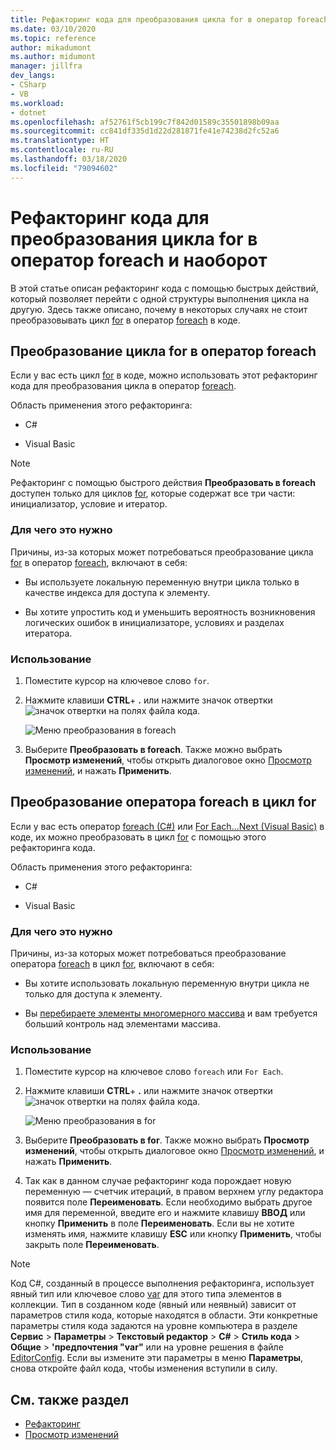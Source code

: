 ```yaml
---
title: Рефакторинг кода для преобразования цикла for в оператор foreach
ms.date: 03/10/2020
ms.topic: reference
author: mikadumont
ms.author: midumont
manager: jillfra
dev_langs:
- CSharp
- VB
ms.workload:
- dotnet
ms.openlocfilehash: af52761f5cb199c7f842d01589c35501898b09aa
ms.sourcegitcommit: cc841df335d1d22d281871fe41e74238d2fc52a6
ms.translationtype: HT
ms.contentlocale: ru-RU
ms.lasthandoff: 03/18/2020
ms.locfileid: "79094602"
---
```

# <a name="refactoring-to-convert-between-a-for-loop-and-a-foreach-statement"></a>Рефакторинг кода для преобразования цикла for в оператор foreach и наоборот

В этой статье описан рефакторинг кода с помощью быстрых действий, который позволяет перейти с одной структуры выполнения цикла на другую. Здесь также описано, почему в некоторых случаях не стоит преобразовывать цикл [for](/dotnet/csharp/language-reference/keywords/for) в оператор [foreach](/dotnet/csharp/language-reference/keywords/foreach-in) в коде.

## <a name="convert-a-for-loop-to-a-foreach-statement"></a>Преобразование цикла for в оператор foreach

Если у вас есть цикл [for](/dotnet/csharp/language-reference/keywords/for) в коде, можно использовать этот рефакторинг кода для преобразования цикла в оператор [foreach](/dotnet/csharp/language-reference/keywords/foreach-in).

Область применения этого рефакторинга:

- C#

- Visual Basic

> [!NOTE]
> Рефакторинг с помощью быстрого действия **Преобразовать в foreach** доступен только для циклов [for](/dotnet/csharp/language-reference/keywords/for), которые содержат все три части: инициализатор, условие и итератор.

### <a name="why-convert"></a>Для чего это нужно

Причины, из-за которых может потребоваться преобразование цикла [for](/dotnet/csharp/language-reference/keywords/for) в оператор [foreach](/dotnet/csharp/language-reference/keywords/foreach-in), включают в себя:

- Вы используете локальную переменную внутри цикла только в качестве индекса для доступа к элементу.

- Вы хотите упростить код и уменьшить вероятность возникновения логических ошибок в инициализаторе, условиях и разделах итератора.

### <a name="how-to-use-it"></a>Использование

1. Поместите курсор на ключевое слово `for`.

1. Нажмите клавиши **CTRL**+ **.** или нажмите значок отвертки ![значок отвертки](../media/screwdriver-icon.png) на полях файла кода.

   ![Меню преобразования в foreach](media/convert-to-foreach.png)

1. Выберите **Преобразовать в foreach**. Также можно выбрать **Просмотр изменений**, чтобы открыть диалоговое окно [Просмотр изменений](../../ide/preview-changes.md), и нажать **Применить**.

## <a name="convert-a-foreach-statement-to-a-for-loop"></a>Преобразование оператора foreach в цикл for

Если у вас есть оператор [foreach (C#)](/dotnet/csharp/language-reference/keywords/foreach-in) или [For Each...Next (Visual Basic)](/dotnet/visual-basic/language-reference/statements/for-each-next-statement) в коде, их можно преобразовать в цикл [for](/dotnet/csharp/language-reference/keywords/for) с помощью этого рефакторинга кода.

Область применения этого рефакторинга:

- C#

- Visual Basic

### <a name="why-convert"></a>Для чего это нужно

Причины, из-за которых может потребоваться преобразование оператора [foreach](/dotnet/csharp/language-reference/keywords/for) в цикл [for](/dotnet/csharp/language-reference/keywords/foreach-in), включают в себя:

- Вы хотите использовать локальную переменную внутри цикла не только для доступа к элементу.

- Вы [перебираете элементы многомерного массива](/dotnet/csharp/programming-guide/arrays/using-foreach-with-arrays) и вам требуется больший контроль над элементами массива.

### <a name="how-to-use-it"></a>Использование

1. Поместите курсор на ключевое слово `foreach` или `For Each`.

1. Нажмите клавиши **CTRL**+ **.** или нажмите значок отвертки ![значок отвертки](../media/screwdriver-icon.png) на полях файла кода.

   ![Меню преобразования в for](media/convert-to-for.png)

1. Выберите **Преобразовать в for**. Также можно выбрать **Просмотр изменений**, чтобы открыть диалоговое окно [Просмотр изменений](../../ide/preview-changes.md), и нажать **Применить**.

1. Так как в данном случае рефакторинг кода порождает новую переменную — счетчик итераций, в правом верхнем углу редактора появится поле **Переименовать**. Если необходимо выбрать другое имя для переменной, введите его и нажмите клавишу **ВВОД** или кнопку **Применить** в поле **Переименовать**. Если вы не хотите изменять имя, нажмите клавишу **ESC** или кнопку **Применить**, чтобы закрыть поле **Переименовать**.

> [!NOTE]
> Код C#, созданный в процессе выполнения рефакторинга, использует явный тип или ключевое слово [var](/dotnet/csharp/language-reference/keywords/var) для этого типа элементов в коллекции. Тип в созданном коде (явный или неявный) зависит от параметров стиля кода, которые находятся в области. Эти конкретные параметры стиля кода задаются на уровне компьютера в разделе **Сервис** > **Параметры** > **Текстовый редактор** > **C#**  > **Стиль кода** > **Общие** >  **\'предпочтения "var"** или на уровне решения в файле [EditorConfig](../../ide/editorconfig-language-conventions.md#implicit-and-explicit-types). Если вы измените эти параметры в меню **Параметры**, снова откройте файл кода, чтобы изменения вступили в силу.

## <a name="see-also"></a>См. также раздел

- [Рефакторинг](../refactoring-in-visual-studio.md)
- [Просмотр изменений](../../ide/preview-changes.md)
